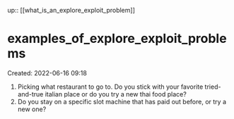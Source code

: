 up:: [[what_is_an_explore_exploit_problem]]

# examples_of_explore_exploit_problems

Created: 2022-06-16 09:18

1. Picking what restaurant to go to. Do you stick with your favorite tried-and-true italian place or do you try a new thai food place?
2. Do you stay on a specific slot machine that has paid out before, or try a new one?
